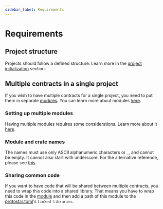 ```yaml
---
sidebar_label: Requirements
---
```


# Requirements

## Project structure

Projects should follow a defined structure. Learn more in the [project initialization](./02-project-initialization.md)
section.

## Multiple contracts in a single project

If you wish to have multiple contracts for a single project, you need to put them in
separate [modules](./02-project-initialization.md#cairo-1-modules). You can learn more about
modules [here](./02-project-initialization.md#cairo-1-modules).

### Setting up multiple modules

Having multiple modules requires some considerations. Learn more about
it [here](./02-project-initialization.md#using-multiple-contracts-in-project).

### Module and crate names

The names must use only ASCII alphanumeric characters or `_`, and cannot be empty. It cannot also start with underscore.
For the alternative reference, please see [this](https://docs.swmansion.com/scarb/docs/reference/manifest#name).

### Sharing common code

If you want to have code that will be shared between multiple contracts, you need to wrap this code into a shared
library.
That means you have to wrap this code in the [module](./02-project-initialization.md#cairo-1-modules) and then add a
path of this module to the [protostar.toml](./02-project-initialization.md#the-protostartoml)'s `linked-libraries`.
